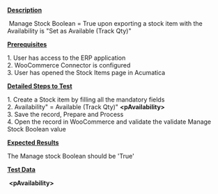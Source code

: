 
<p><strong><u>Description</u></strong></p>
<p>&nbsp;Manage Stock Boolean = True upon exporting a stock item with the Availability is &quot;Set as Available (Track Qty)&quot;</p>
<p><strong><u>Prerequisites</u></strong></p>
<p>1. User has access to the ERP application<br /> 2. WooCommerce Connector is configured<br /> 3. User has opened the Stock Items page in Acumatica</p>
<p><strong><u>Detailed Steps to Test</u></strong></p>
<p>1. Create a Stock item by filling all the mandatory fields<br />2. Availability&quot; = Available (Track Qty)&quot;&nbsp;<strong>&lt;pAvailability&gt;</strong><br />3. Save the record, Prepare and Process<br />4. Open the record in WooCommerce and validate the validate Manage Stock Boolean value</p>
<p><strong><u>Expected Results</u></strong></p>
<p>The Manage stock Boolean should be 'True'</p>
<p><strong><u>Test Data</u></strong></p>
<p>&nbsp;<strong>&lt;pAvailability&gt;</strong></p>
